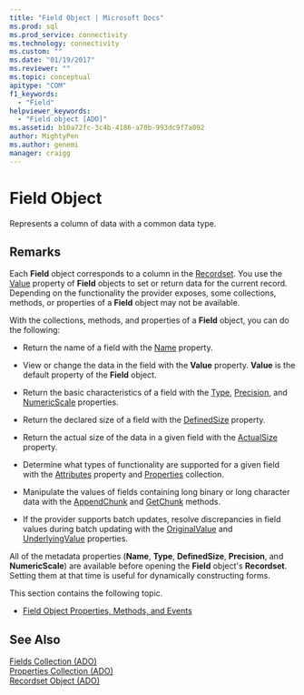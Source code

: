 ```yaml
---
title: "Field Object | Microsoft Docs"
ms.prod: sql
ms.prod_service: connectivity
ms.technology: connectivity
ms.custom: ""
ms.date: "01/19/2017"
ms.reviewer: ""
ms.topic: conceptual
apitype: "COM"
f1_keywords: 
  - "Field"
helpviewer_keywords: 
  - "Field object [ADO]"
ms.assetid: b10a72fc-3c4b-4186-a70b-993dc9f7a092
author: MightyPen
ms.author: genemi
manager: craigg
---
```

# Field Object
Represents a column of data with a common data type.  
  
## Remarks  
 Each **Field** object corresponds to a column in the [Recordset](../../../ado/reference/ado-api/recordset-object-ado.md). You use the [Value](../../../ado/reference/ado-api/value-property-ado.md) property of **Field** objects to set or return data for the current record. Depending on the functionality the provider exposes, some collections, methods, or properties of a **Field** object may not be available.  
  
 With the collections, methods, and properties of a **Field** object, you can do the following:  
  
-   Return the name of a field with the [Name](../../../ado/reference/ado-api/name-property-ado.md) property.  
  
-   View or change the data in the field with the **Value** property. **Value** is the default property of the **Field** object.  
  
-   Return the basic characteristics of a field with the [Type](../../../ado/reference/ado-api/type-property-ado.md), [Precision](../../../ado/reference/ado-api/precision-property-ado.md), and [NumericScale](../../../ado/reference/ado-api/numericscale-property-ado.md) properties.  
  
-   Return the declared size of a field with the [DefinedSize](../../../ado/reference/ado-api/definedsize-property.md) property.  
  
-   Return the actual size of the data in a given field with the [ActualSize](../../../ado/reference/ado-api/actualsize-property-ado.md) property.  
  
-   Determine what types of functionality are supported for a given field with the [Attributes](../../../ado/reference/ado-api/attributes-property-ado.md) property and [Properties](../../../ado/reference/ado-api/properties-collection-ado.md) collection.  
  
-   Manipulate the values of fields containing long binary or long character data with the [AppendChunk](../../../ado/reference/ado-api/appendchunk-method-ado.md) and [GetChunk](../../../ado/reference/ado-api/getchunk-method-ado.md) methods.  
  
-   If the provider supports batch updates, resolve discrepancies in field values during batch updating with the [OriginalValue](../../../ado/reference/ado-api/originalvalue-property-ado.md) and [UnderlyingValue](../../../ado/reference/ado-api/underlyingvalue-property.md) properties.  
  
 All of the metadata properties (**Name**, **Type**, **DefinedSize**, **Precision**, and **NumericScale**) are available before opening the **Field** object's **Recordset**. Setting them at that time is useful for dynamically constructing forms.  
  
 This section contains the following topic.  
  
-   [Field Object Properties, Methods, and Events](../../../ado/reference/ado-api/field-object-properties-methods-and-events.md)  
  
## See Also  
 [Fields Collection (ADO)](../../../ado/reference/ado-api/fields-collection-ado.md)   
 [Properties Collection (ADO)](../../../ado/reference/ado-api/properties-collection-ado.md)   
 [Recordset Object (ADO)](../../../ado/reference/ado-api/recordset-object-ado.md)
